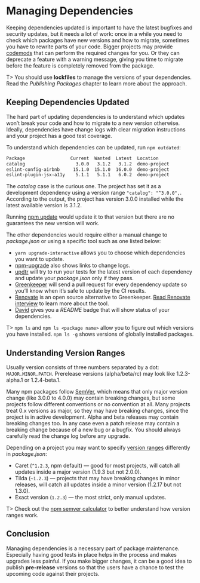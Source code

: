 # Managing Dependencies

Keeping dependencies updated is important to have the latest bugfixes and security updates, but it needs a lot of work: once in a while you need to check which packages have new versions and how to migrate, sometimes you have to rewrite parts of your code. Bigger projects may provide [codemods](https://github.com/reactjs/react-codemod) that can perform the required changes for you. Or they can deprecate a feature with a warning message, giving you time to migrate before the feature is completely removed from the package.

T> You should use **lockfiles** to manage the versions of your dependencies. Read the _Publishing Packages_ chapter to learn more about the approach.

## Keeping Dependencies Updated

The hard part of updating dependencies is to understand which updates won’t break your code and how to migrate to a new version otherwise. Ideally, dependencies have change logs with clear migration instructions and your project has a good test coverage.

To understand which dependencies can be updated, run `npm outdated`:

```bash
Package                 Current  Wanted  Latest  Location
catalog                   3.0.0   3.1.2   3.1.2  demo-project
eslint-config-airbnb     15.1.0  15.1.0  16.0.0  demo-project
eslint-plugin-jsx-a11y    5.1.1   5.1.1   6.0.2  demo-project
```

The _catalog_ case is the curious one. The project has set it as a development dependency using a version range `"catalog": "^3.0.0",`. According to the output, the project has version 3.0.0 installed while the latest available version is 3.1.2.

Running [npm update](https://docs.npmjs.com/cli/update) would update it to that version but there are no guarantees the new version will work.

The other dependencies would require either a manual change to _package.json_ or using a specific tool such as one listed below:

* `yarn upgrade-interactive` allows you to choose which dependencies you want to update.
* [npm-upgrade](https://www.npmjs.com/package/npm-upgrade) also shows links to change logs.
* [updtr](https://www.npmjs.com/package/updtr) will try to run your tests for the latest version of each dependency and update your _package.json_ only if they pass.
* [Greenkeeper](https://greenkeeper.io/) will send a pull request for every dependency update so you’ll know when it’s safe to update by the CI results.
* [Renovate](https://www.npmjs.com/package/renovate) is an open source alternative to Greenkeeper. [Read Renovate interview](https://survivejs.com/blog/renovate-interview/) to learn more about the tool.
* [David](https://david-dm.org/) gives you a _README_ badge that will show status of your dependencies.

T> `npm ls` and `npm ls <package name>` allow you to figure out which versions you have installed. `npm ls -g` shows versions of globally installed packages.

## Understanding Version Ranges

Usually version consists of three numbers separated by a dot: `MAJOR.MINOR.PATCH`. Prerelease versions (alpha/beta/rc) may look like 1.2.3-alpha.1 or 1.2.4-beta.1.

Many npm packages follow [SemVer](https://semver.org/), which means that only major version change (like 3.0.0 to 4.0.0) may contain breaking changes, but some projects follow different conventions or no convention at all. Many projects treat 0.x versions as major, so they may have breaking changes, since the project is in active development. Alpha and beta releases may contain breaking changes too. In any case even a patch release may contain a breaking change because of a new bug or a bugfix. You should always carefully read the change log before any upgrade.

Depending on a project you may want to specify [version ranges](https://docs.npmjs.com/misc/semver) differently in _package.json_:

* Caret (`^1.2.3`, npm default) — good for most projects, will catch all updates inside a major version (1.9.3 but not 2.0.0).
* Tilda (`~1.2.3`) — projects that may have breaking changes in minor releases, will catch all updates inside a minor version (1.2.17 but not 1.3.0).
* Exact version (`1.2.3`) — the most strict, only manual updates.

T> Check out the [npm semver calculator](https://semver.npmjs.com/) to better understand how version ranges work.

## Conclusion

Managing dependencies is a necessary part of package maintenance. Especially having good tests in place helps in the process and makes upgrades less painful. If you make bigger changes, it can be a good idea to publish **pre-release** versions so that the users have a chance to test the upcoming code against their projects.
